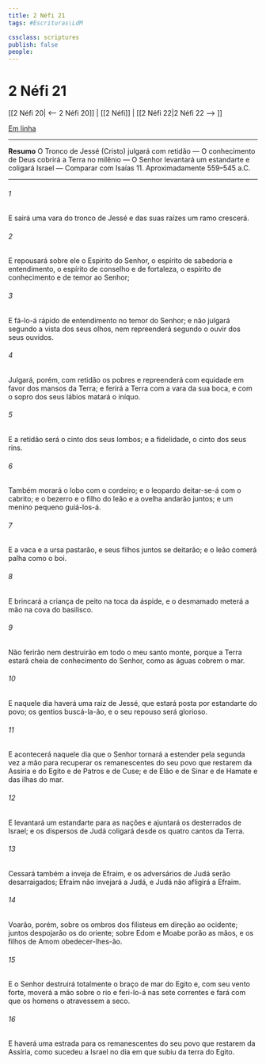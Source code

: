 ```yaml
---
title: 2 Néfi 21
tags: #Escrituras\LdM

cssclass: scriptures
publish: false
people:
---
```


# 2 Néfi 21
[[2 Néfi 20| <-- 2 Néfi 20]] | [[2 Néfi]] | [[2 Néfi 22|2 Néfi 22 --> ]]

[Em linha](https://churchofjesuschrist.org/study/scriptures/bofm/2-ne/21?lang=por)

---
__Resumo__
O Tronco de Jessé (Cristo) julgará com retidão — O conhecimento de Deus cobrirá a Terra no milênio — O Senhor levantará um estandarte e coligará Israel — Comparar com Isaías 11. Aproximadamente 559–545 a.C.

---
###### 1 
E sairá uma vara do tronco de Jessé e das suas raízes um ramo crescerá.

###### 2 
E repousará sobre ele o Espírito do Senhor, o espírito de sabedoria e entendimento, o espírito de conselho e de fortaleza, o espírito de conhecimento e de temor ao Senhor;

###### 3 
E fá-lo-á rápido de entendimento no temor do Senhor; e não julgará segundo a vista dos seus olhos, nem repreenderá segundo o ouvir dos seus ouvidos.

###### 4 
Julgará, porém, com retidão os pobres e repreenderá com equidade em favor dos mansos da Terra; e ferirá a Terra com a vara da sua boca, e com o sopro dos seus lábios matará o iníquo.

###### 5 
E a retidão será o cinto dos seus lombos; e a fidelidade, o cinto dos seus rins.

###### 6 
Também morará o lobo com o cordeiro; e o leopardo deitar-se-á com o cabrito; e o bezerro e o filho do leão e a ovelha andarão juntos; e um menino pequeno guiá-los-á.

###### 7 
E a vaca e a ursa pastarão, e seus filhos juntos se deitarão; e o leão comerá palha como o boi.

###### 8 
E brincará a criança de peito na toca da áspide, e o desmamado meterá a mão na cova do basilisco.

###### 9 
Não ferirão nem destruirão em todo o meu santo monte, porque a Terra estará cheia de conhecimento do Senhor, como as águas cobrem o mar.

###### 10 
E naquele dia haverá uma raiz de Jessé, que estará posta por estandarte do povo; os gentios buscá-la-ão, e o seu repouso será glorioso.

###### 11 
E acontecerá naquele dia que o Senhor tornará a estender pela segunda vez a mão para recuperar os remanescentes do seu povo que restarem da Assíria e do Egito e de Patros e de Cuse; e de Elão e de Sinar e de Hamate e das ilhas do mar.

###### 12 
E levantará um estandarte para as nações e ajuntará os desterrados de Israel; e os dispersos de Judá coligará desde os quatro cantos da Terra.

###### 13 
Cessará também a inveja de Efraim, e os adversários de Judá serão desarraigados; Efraim não invejará a Judá, e Judá não afligirá a Efraim.

###### 14 
Voarão, porém, sobre os ombros dos filisteus em direção ao ocidente; juntos despojarão os do oriente; sobre Edom e Moabe porão as mãos, e os filhos de Amom obedecer-lhes-ão.

###### 15 
E o Senhor destruirá totalmente o braço de mar do Egito e, com seu vento forte, moverá a mão sobre o rio e feri-lo-á nas sete correntes e fará com que os homens o atravessem a seco.

###### 16 
E haverá uma estrada para os remanescentes do seu povo que restarem da Assíria, como sucedeu a Israel no dia em que subiu da terra do Egito.

